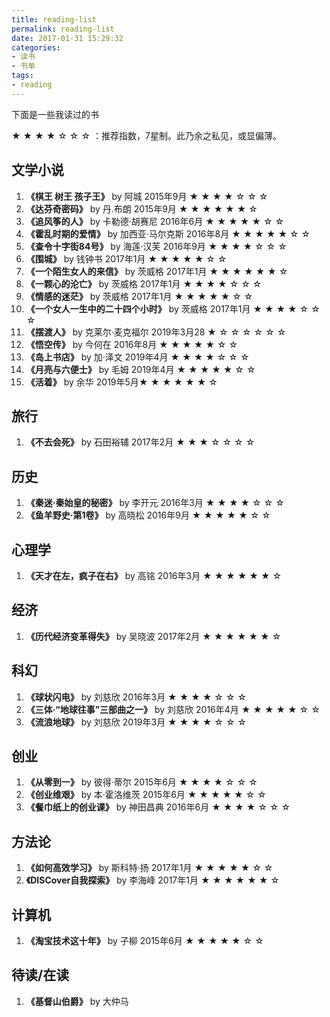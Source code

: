```yaml
---
title: reading-list
permalink: reading-list
date: 2017-01-31 15:29:32
categories:
- 读书
- 书单
tags:
- reading
---
```

下面是一些我读过的书
<!--more -->
★ ★ ★ ★ ☆ ☆ ☆ ：推荐指数，7星制。此乃余之私见，或显偏薄。

## 文学小说
1. **《棋王 树王 孩子王》** by 阿城  2015年9月  ★ ★ ★ ★ ☆ ☆ ☆
2. **《达芬奇密码》** by 丹.布朗   2015年9月 ★ ★ ★ ★ ★ ★ ☆
3. **《追风筝的人》** by 卡勒德·胡赛尼  2016年6月 ★ ★ ★ ★ ★ ☆ ☆
4. **《霍乱时期的爱情》** by 加西亚·马尔克斯  2016年8月 ★ ★ ★ ★ ★ ☆ ☆
5. **《查令十字街84号》** by 海莲·汉芙  2016年9月 ★ ★ ★ ★ ☆ ☆ ☆
6. **《围城》** by 钱钟书  2017年1月 ★ ★ ★ ★ ★ ☆ ☆
7. **《一个陌生女人的来信》** by 茨威格  2017年1月 ★ ★ ★ ★ ★ ★ ☆
8. **《一颗心的沦亡》** by 茨威格  2017年1月 ★ ★ ★ ★ ☆ ☆ ☆
9. **《情感的迷茫》** by 茨威格  2017年1月 ★ ★ ★ ★ ★ ☆ ☆
10. **《一个女人一生中的二十四个小时》** by 茨威格  2017年1月 ★ ★ ★ ★ ☆ ☆ ☆
11. **《摆渡人》** by 克莱尔·麦克福尔 2019年3月28 ★ ☆ ☆ ☆ ☆ ☆ ☆
12. **《悟空传》** by 今何在  2016年8月 ★ ★ ★ ★ ★ ☆ ☆
13. **《岛上书店》** by 加·泽文 2019年4月 ★ ★ ★ ★ ☆ ☆ ☆
14. **《月亮与六便士》** by 毛姆 2019年4月 ★ ★ ★ ★ ★ ☆ ☆
15. **《活着》** by 余华 2019年5月★ ★ ★ ★ ★ ★ ☆

## 旅行
1. **《不去会死》** by 石田裕辅 2017年2月 ★ ★ ★ ☆ ☆ ☆ ☆

## 历史
1. **《秦迷·秦始皇的秘密》** by 李开元  2016年3月 ★ ★ ★ ★ ☆ ☆ ☆
2. **《鱼羊野史·第1卷》** by 高晓松  2016年9月 ★ ★ ★ ★ ★ ☆ ☆


## 心理学
1. **《天才在左，疯子在右》** by 高铭  2016年3月 ★ ★ ★ ★ ★ ★ ☆

## 经济
1. **《历代经济变革得失》** by 吴晓波 2017年2月 ★ ★ ★ ★ ★ ★ ☆

## 科幻
1. **《球状闪电》** by 刘慈欣  2016年3月 ★ ★ ★ ★ ☆ ☆ ☆
2. **《三体·“地球往事”三部曲之一》** by 刘慈欣  2016年4月 ★ ★ ★ ★ ★ ☆ ☆
3. **《流浪地球》** by 刘慈欣 2019年3月 ★ ★ ★ ★ ☆ ☆ ☆

## 创业
1. **《从零到一》** by 彼得·蒂尔 2015年6月 ★ ★ ★ ★ ☆ ☆ ☆
2. **《创业维艰》** by 本·霍洛维茨  2015年6月 ★ ★ ★ ★ ★ ☆ ☆
3. **《餐巾纸上的创业课》** by 神田昌典  2016年6月 ★ ★ ★ ★ ☆ ☆ ☆

## 方法论
1. **《如何高效学习》** by 斯科特·扬  2017年1月 ★ ★ ★ ★ ★ ☆ ☆
2. **《DISCover自我探索》** by 李海峰 2017年1月 ★ ★ ★ ★ ★ ★ ☆

## 计算机
1. **《淘宝技术这十年》** by 子柳  2015年6月 ★ ★ ★ ★ ★ ☆ ☆

## 待读/在读
1. **《基督山伯爵》** by 大仲马
